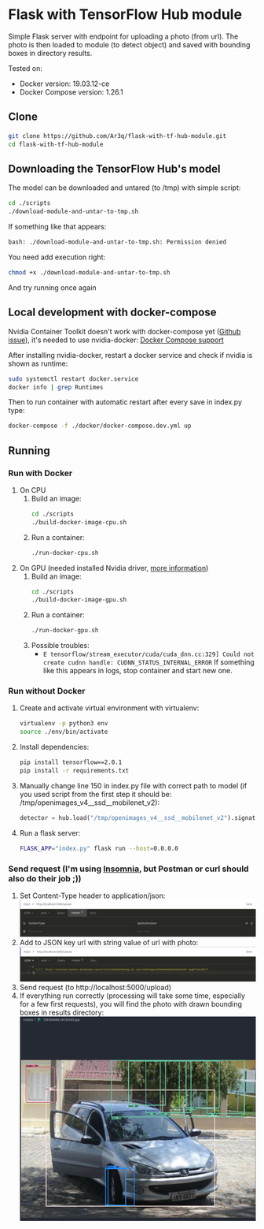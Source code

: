 # Flask with TensorFlow Hub module

Simple Flask server with endpoint for uploading a photo (from url). The photo is then loaded to module (to detect object) and saved with bounding boxes in directory results.

Tested on: 
 - Docker version: 19.03.12-ce
 - Docker Compose version: 1.26.1

## Clone

```bash
git clone https://github.com/Ar3q/flask-with-tf-hub-module.git
cd flask-with-tf-hub-module
```

## Downloading the TensorFlow Hub's model

The model can be downloaded and untared (to /tmp) with simple script:

```bash
cd ./scripts
./download-module-and-untar-to-tmp.sh
```

If something like that appears:

```bash
bash: ./download-module-and-untar-to-tmp.sh: Permission denied
```

You need add execution right:

```bash
chmod +x ./download-module-and-untar-to-tmp.sh
```

And try running once again


## Local development with docker-compose

Nvidia Container Toolkit doesn't work with docker-compose yet ([Github issue](https://github.com/docker/compose/issues/6691)), it's needed to use nvidia-docker: [Docker Compose support](https://github.com/NVIDIA/nvidia-docker/wiki#do-you-support-docker-compose)

After installing nvidia-docker, restart a docker service and check if nvidia is shown as runtime:

```bash
sudo systemctl restart docker.service
docker info | grep Runtimes
```

Then to run container with automatic restart after every save in index.py type:

```bash
docker-compose -f ./docker/docker-compose.dev.yml up
```

## Running

### Run with Docker

1. On CPU
	1. Build an image:
		```bash
		cd ./scripts
		./build-docker-image-cpu.sh
		```
	2. Run a container:
        ```bash
		./run-docker-cpu.sh
		```
2. On GPU (needed installed Nvidia driver, [more information](https://www.tensorflow.org/install/docker#gpu_support))
	1. Build an image:
		```bash
		cd ./scripts
		./build-docker-image-gpu.sh
		```
	2. Run a container:
        ```bash
		./run-docker-gpu.sh
		```
	3. Possible troubles:
		- `E tensorflow/stream_executor/cuda/cuda_dnn.cc:329] Could not create cudnn handle: CUDNN_STATUS_INTERNAL_ERROR`
		If something like this appears in logs, stop container and start new one.

### Run without Docker

1. Create and activate virtual environment with virtualenv:
	```bash
	virtualenv -p python3 env
    source ./env/bin/activate
	```
2. Install dependencies:
   	```bash
    pip install tensorflow==2.0.1
    pip install -r requirements.txt
	```
3. Manually change line 150 in index.py file with correct path to model (if you used script from the first step it should be: /tmp/openimages_v4__ssd__mobilenet_v2):
   	```python
    detector = hub.load("/tmp/openimages_v4__ssd__mobilenet_v2").signatures['default'] 
	```
4. Run a flask server:
	```bash
	FLASK_APP="index.py" flask run --host=0.0.0.0
	```

### Send request (I'm using [Insomnia](https://insomnia.rest/), but Postman or curl should also do their job ;))

1. Set Content-Type header to application/json:
       ![content type](/screens/content-type1.png)
2. Add to JSON key url with string value of url with photo:
       ![JSON body](/screens/json-body1.png)
3. Send request (to http://localhost:5000/upload)
4. If everything run correctly (processing will take some time, especially for a few first requests), you will find the photo with drawn bounding boxes in results directory:
       ![result](/screens/result-1.png)